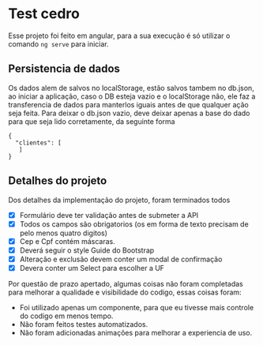 # Test cedro 

Esse projeto foi feito em angular, para a sua execução é só utilizar o comando `ng serve` para iniciar.

## Persistencia de dados

Os dados alem de salvos no localStorage, estão salvos tambem no db.json, ao iniciar a aplicação, caso o DB esteja vazio e o localStorage não, ele faz a transferencia de dados para manterlos iguais antes de que qualquer ação seja feita.
Para deixar o db.json vazio, deve deixar apenas a base do dado para que seja lido corretamente, da seguinte forma

```
{
  "clientes": [
   ]
}
```

## Detalhes do projeto
Dos detalhes da implementação do projeto, foram terminados todos

- [x] Formulário deve ter validação antes de submeter a API
- [x] Todos os campos são obrigatorios (os em forma de texto precisam de pelo menos quatro digitos)
- [x] Cep e Cpf contém máscaras.
- [x] Deverá seguir o style Guide do Bootstrap
- [x] Alteração e exclusão devem conter um modal de confirmação
- [x] Devera conter um Select para escolher a UF

Por questão de prazo apertado, algumas coisas não foram completadas para melhorar a qualidade e visibilidade do codigo, essas coisas foram:

* Foi utilizado apenas um componente, para que eu tivesse mais controle do codigo em menos tempo.
* Não foram feitos testes automatizados.
* Não foram adicionadas animações para melhorar a experiencia de uso.

